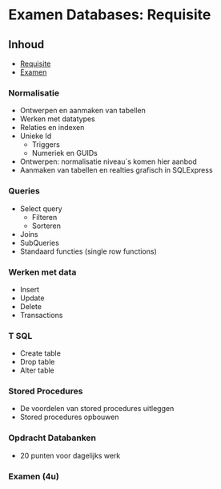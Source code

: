 # Examen Databases: Requisite

## Inhoud
 - [Requisite](./Requisite.md)
 - [Examen](./Exame.md)


### Normalisatie
- Ontwerpen en aanmaken van tabellen
- Werken met datatypes
- Relaties en indexen
- Unieke Id
    - Triggers
    - Numeriek en GUIDs
- Ontwerpen: normalisatie niveau`s komen hier aanbod
- Aanmaken van tabellen en realties grafisch in SQLExpress

### Queries
- Select query
    - Filteren
    - Sorteren
- Joins
- SubQueries
- Standaard functies (single row functions)

### Werken met data
- Insert
- Update
- Delete
- Transactions

### T SQL
- Create table
- Drop table
- Alter table

### Stored Procedures
- De voordelen van stored procedures uitleggen
- Stored procedures opbouwen

### Opdracht Databanken
- 20 punten voor dagelijks werk

### Examen (4u)